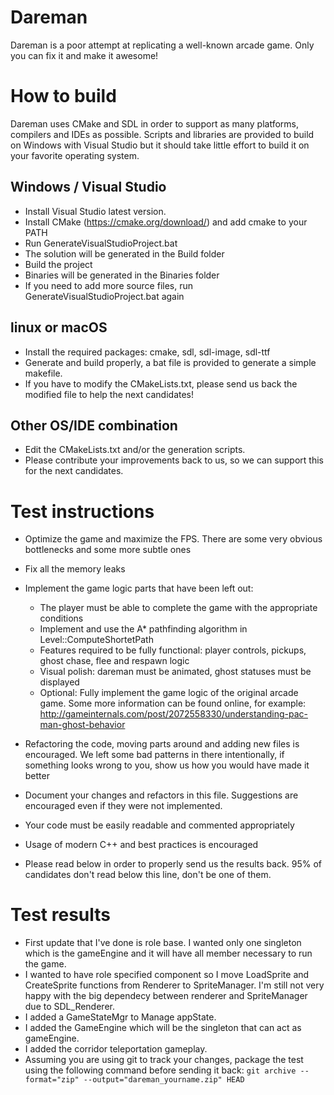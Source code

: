 # Dareman

Dareman is a poor attempt at replicating a well-known arcade game. Only you can fix it and make it awesome!


# How to build
Dareman uses CMake and SDL in order to support as many platforms, compilers and IDEs as possible.
Scripts and libraries are provided to build on Windows with Visual Studio but it should take little effort to build it on your favorite operating system.

## Windows / Visual Studio
- Install Visual Studio latest version.
- Install CMake (https://cmake.org/download/) and add cmake to your PATH
- Run GenerateVisualStudioProject.bat
- The solution will be generated in the Build folder
- Build the project
- Binaries will be generated in the Binaries folder
- If you need to add more source files, run GenerateVisualStudioProject.bat again

## linux or macOS
- Install the required packages: cmake, sdl, sdl-image, sdl-ttf
- Generate and build properly, a bat file is provided to generate a simple makefile.
- If you have to modify the CMakeLists.txt, please send us back the modified file to help the next candidates!

## Other OS/IDE combination
- Edit the CMakeLists.txt and/or the generation scripts.
- Please contribute your improvements back to us, so we can support this for the next candidates.

# Test instructions

- Optimize the game and maximize the FPS. There are some very obvious bottlenecks and some more subtle ones
- Fix all the memory leaks
- Implement the game logic parts that have been left out:
	- The player must be able to complete the game with the appropriate conditions
	- Implement and use the A* pathfinding algorithm in Level::ComputeShortetPath
	- Features required to be fully functional: player controls, pickups, ghost chase, flee and respawn logic
	- Visual polish: dareman must be animated, ghost statuses must be displayed
	- Optional: Fully implement the game logic of the original arcade game. Some more information can be found online, for example: http://gameinternals.com/post/2072558330/understanding-pac-man-ghost-behavior
- Refactoring the code, moving parts around and adding new files is encouraged. We left some bad patterns in there intentionally, if something looks wrong to you, show us how you would have made it better
- Document your changes and refactors in this file. Suggestions are encouraged even if they were not implemented.
- Your code must be easily readable and commented appropriately
- Usage of modern C++ and best practices is encouraged

- Please read below in order to properly send us the results back. 95% of candidates don't read below this line, don't be one of them.

# Test results

- First update that I've done is role base. I wanted only one singleton which is the gameEngine and it will have all member necessary to run the game.
- I wanted to have role specified component so I move LoadSprite and CreateSprite functions from Renderer to SpriteManager. I'm still not very happy with the big dependecy between renderer and SpriteManager due to SDL_Renderer.
- I added a GameStateMgr to Manage appState.
- I added the GameEngine which will be the singleton that can act as gameEngine.
- I added the corridor teleportation gameplay.
- Assuming you are using git to track your changes, package the test using the following command before sending it back: `git archive --format="zip" --output="dareman_yourname.zip" HEAD`
